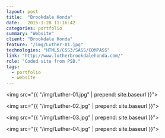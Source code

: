 ```yaml
---
layout: post
title:  "Brookdale Honda"
date:   2015-1-28 11:16:42
categories: portfolio
summary: "Website"
client: "Brookdale Honda"
feature: "/img/Luther-01.jpg"
technologies: "HTML5/CSS3/SASS/COMPASS"
link: "http://www.lutherbrookdalehonda.com/"
role: "Coded site from PSD."
tags: 
  - portfolio
  - website
---
```


<img src="{{ "/img/Luther-01.jpg" | prepend: site.baseurl }}">

<img src="{{ "/img/Luther-02.jpg" | prepend: site.baseurl }}">

<img src="{{ "/img/Luther-03.jpg" | prepend: site.baseurl }}">

<img src="{{ "/img/Luther-04.jpg" | prepend: site.baseurl }}">